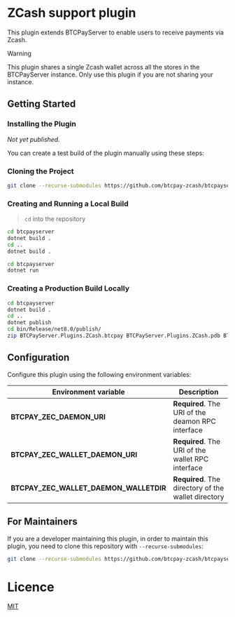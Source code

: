 # ZCash support plugin

This plugin extends BTCPayServer to enable users to receive payments via Zcash.

> [!WARNING]
> This plugin shares a single Zcash wallet across all the stores in the BTCPayServer instance. Only use this plugin if you are not sharing your instance.

## Getting Started

### Installing the Plugin

*Not yet published.*

You can create a test build of the plugin manually using these steps:

### Cloning the Project

```sh
git clone --recurse-submodules https://github.com/btcpay-zcash/btcpayserver-zcash-plugin
```

### Creating and Running a Local Build

> `cd` into the repository

```sh
cd btcpayserver
dotnet build .
cd ..
dotnet build .

cd btcpayserver
dotnet run
```

### Creating a Production Build Locally

```sh
cd btcpayserver
dotnet build .
cd ..
dotnet publish
cd bin/Release/net8.0/publish/
zip BTCPayServer.Plugins.ZCash.btcpay BTCPayServer.Plugins.ZCash.pdb BTCPayServer.Plugins.ZCash.dll BTCPayServer.Plugins.ZCash.deps.json
```

## Configuration

Configure this plugin using the following environment variables:

| Environment variable | Description |
| --- |-----------------------------------------------------------------------------------------------------------------------------------------------------------------------------------------------------------------------------------------------|
**BTCPAY_ZEC_DAEMON_URI** | **Required**. The URI of the deamon RPC interface |
**BTCPAY_ZEC_WALLET_DAEMON_URI** | **Required**.  The URI of the wallet RPC interface | http://127.0.0.1:18082 |
**BTCPAY_ZEC_WALLET_DAEMON_WALLETDIR** | **Required**. The directory of the wallet directory |

## For Maintainers

If you are a developer maintaining this plugin, in order to maintain this plugin, you need to clone this repository with `--recurse-submodules`:

```sh
git clone --recurse-submodules https://github.com/btcpay-zcash/btcpayserver-zcash-plugin
```

# Licence

[MIT](LICENSE.md)
